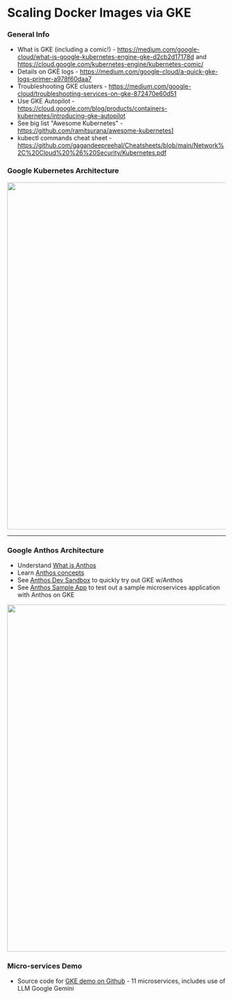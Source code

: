 # Scaling Docker Images via GKE

### General Info

- What is GKE (including a comic!) - https://medium.com/google-cloud/what-is-google-kubernetes-engine-gke-d2cb2d17178d and https://cloud.google.com/kubernetes-engine/kubernetes-comic/
- Details on GKE logs - https://medium.com/google-cloud/a-quick-gke-logs-primer-a978f60daa7
- Troubleshooting GKE clusters - https://medium.com/google-cloud/troubleshooting-services-on-gke-872470e60d51
- Use GKE Autopilot - https://cloud.google.com/blog/products/containers-kubernetes/introducing-gke-autopilot
- See big list "Awesome Kubernetes" - https://github.com/ramitsurana/awesome-kubernetes]
- kubectl commands cheat sheet - https://github.com/gagandeepreehal/Cheatsheets/blob/main/Network%2C%20Cloud%20%26%20Security/Kubernetes.pdf

### Google Kubernetes Architecture  

<img src="https://github.com/lynnlangit/gcp-essentials/blob/master/7_sample_data/images/gke-arch.png" width=800>

---

### Google Anthos Architecture

- Understand [What is Anthos](https://thenewstack.io/anthos-kubernetes-infrastructure-to-make-developers-more-productive/)
- Learn [Anthos concepts](https://cloud.google.com/anthos/docs/concepts/anthos-overview)
- See [Anthos Dev Sandbox](https://anthos-sandbox.dev/) to quickly try out GKE w/Anthos  
- See [Anthos Sample App](https://console.cloud.google.com/marketplace/product/click-to-deploy-images/anthos-sample-deployment) to test out a sample microservices application with Anthos on GKE

<img src="https://github.com/lynnlangit/gcp-essentials/blob/master/7_sample_data/images/anthos-arch.png" width=800>

### Micro-services Demo

- Source code for [GKE demo on Github](https://github.com/GoogleCloudPlatform/microservices-demo) - 11 microservices, includes use of LLM Google Gemini


